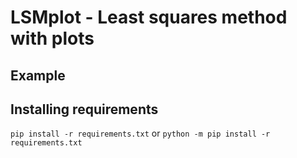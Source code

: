# LSMplot - Least squares method with plots
## Example

## Installing requirements
`pip install -r requirements.txt`
or
`python -m pip install -r requirements.txt`